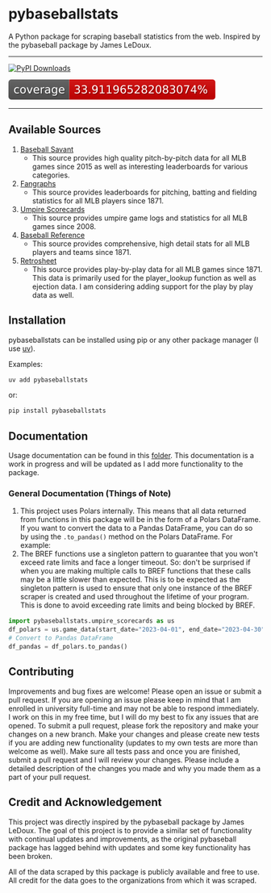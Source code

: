 # pybaseballstats

A Python package for scraping baseball statistics from the web. Inspired by the pybaseball package by James LeDoux.

---

[![PyPI Downloads](https://static.pepy.tech/badge/pybaseballstats)](https://pepy.tech/projects/pybaseballstats)

![Coverage](https://github.com/nico671/pybaseballstats/blob/coverage-badge/badges/coverage.svg)

---

## Available Sources

1. [Baseball Savant](https://baseballsavant.mlb.com/)
    - This source provides high quality pitch-by-pitch data for all MLB games since 2015 as well as interesting leaderboards for various categories.
2. [Fangraphs](https://www.fangraphs.com/)
    - This source provides leaderboards for pitching, batting and fielding statistics for all MLB players since 1871.
3. [Umpire Scorecards](https://umpscorecards.com/home/)
    - This source provides umpire game logs and statistics for all MLB games since 2008.
4. [Baseball Reference](https://www.baseball-reference.com/)
    - This source provides comprehensive, high detail stats for all MLB players and teams since 1871.
5. [Retrosheet](https://retrosheet.org/)
    - This source provides play-by-play data for all MLB games since 1871. This data is primarily used for the player_lookup function as well as ejection data. I am considering adding support for the play by play data as well.

## Installation

pybaseballstats can be installed using pip or any other package manager (I use [uv](https://docs.astral.sh/uv/)).

Examples:

```bash
uv add pybaseballstats
```

or:

```bash
pip install pybaseballstats
```

## Documentation

Usage documentation can be found in this [folder](usage_docs/). This documentation is a work in progress and will be updated as I add more functionality to the package.

### General Documentation (Things of Note)

1. This project uses Polars internally. This means that all data returned from functions in this package will be in the form of a Polars DataFrame. If you want to convert the data to a Pandas DataFrame, you can do so by using the `.to_pandas()` method on the Polars DataFrame. For example:
2. The BREF functions use a singleton pattern to guarantee that you won't exceed rate limits and face a longer timeout. So: don't be surprised if when you are making multiple calls to BREF functions that these calls may be a little slower than expected. This is to be expected as the singleton pattern is used to ensure that only one instance of the BREF scraper is created and used throughout the lifetime of your program. This is done to avoid exceeding rate limits and being blocked by BREF.

```python
import pybaseballstats.umpire_scorecards as us
df_polars = us.game_data(start_date="2023-04-01", end_date="2023-04-30")
# Convert to Pandas DataFrame
df_pandas = df_polars.to_pandas()
```

## Contributing

Improvements and bug fixes are welcome! Please open an issue or submit a pull request. If you are opening an issue please keep in mind that I am enrolled in university full-time and may not be able to respond immediately. I work on this in my free time, but I will do my best to fix any issues that are opened. To submit a pull request, please fork the repository and make your changes on a new branch. Make your changes and please create new tests if you are adding new functionality (updates to my own tests are more than welcome as well). Make sure all tests pass and once you are finished, submit a pull request and I will review your changes. Please include a detailed description of the changes you made and why you made them as a part of your pull request.

## Credit and Acknowledgement

This project was directly inspired by the pybaseball package by James LeDoux. The goal of this project is to provide a similar set of functionality with continual updates and improvements, as the original pybaseball package has lagged behind with updates and some key functionality has been broken.

All of the data scraped by this package is publicly available and free to use. All credit for the data goes to the organizations from which it was scraped.
